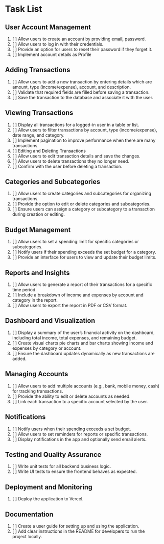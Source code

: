 # Task List

## User Account Management

1. [ ] Allow users to create an account by providing email, password.
2. [ ] Allow users to log in with their credentials.
3. [ ] Provide an option for users to reset their password if they forget it.
4. [ ] Implement account details as Profile 

## Adding Transactions

1. [ ] Allow users to add a new transaction by entering details which are amount, type (income/expense), account, and description.
2. [ ] Validate that required fields are filled before saving a transaction.
3. [ ] Save the transaction to the database and associate it with the user.

## Viewing Transactions

 1. [ ] Display all transactions for a logged-in user in a table or list.
 2. [ ] Allow users to filter transactions by account, type (income/expense), date range, and category.
 3. [ ] Implement pagination to improve performance when there are many transactions.
 4. [ ] Editing and Deleting Transactions
 5. [ ] Allow users to edit transaction details and save the changes.
 6. [ ] Allow users to delete transactions they no longer need.
 7. [ ] Confirm with the user before deleting a transaction.

## Categories and Subcategories

 1. [ ] Allow users to create categories and subcategories for organizing transactions.
 2. [ ] Provide the option to edit or delete categories and subcategories.
 3. [ ] Ensure users can assign a category or subcategory to a transaction during creation or editing.

## Budget Management

1. [ ] Allow users to set a spending limit for specific categories or subcategories.
2. [ ] Notify users if their spending exceeds the set budget for a category.
3. [ ] Provide an interface for users to view and update their budget limits.

## Reports and Insights

1. [ ] Allow users to generate a report of their transactions for a specific time period.
2. [ ] Include a breakdown of income and expenses by account and category in the report.
3. [ ] Allow users to export the report in PDF or CSV format.

## Dashboard and Visualization

1. [ ] Display a summary of the user’s financial activity on the dashboard, including total income, total expenses, and remaining budget.
2. [ ] Create visual charts pie charts and bar charts showing income and expenses by category or account.
3. [ ] Ensure the dashboard updates dynamically as new transactions are added.

## Managing Accounts

1. [ ] Allow users to add multiple accounts (e.g., bank, mobile money, cash) for tracking transactions.
2. [ ] Provide the ability to edit or delete accounts as needed.
3. [ ] Link each transaction to a specific account selected by the user.

## Notifications

1. [ ] Notify users when their spending exceeds a set budget.
2. [ ] Allow users to set reminders for reports or specific transactions.
3. [ ] Display notifications in the app and optionally send email alerts.

## Testing and Quality Assurance

1. [ ] Write unit tests for all backend business logic.
2. [ ] Write UI tests to ensure the frontend behaves as expected.

## Deployment and Monitoring

1. [ ] Deploy the application to Vercel.

## Documentation

1. [ ] Create a user guide for setting up and using the application.
2. [ ] Add clear instructions in the README for developers to run the project locally.
